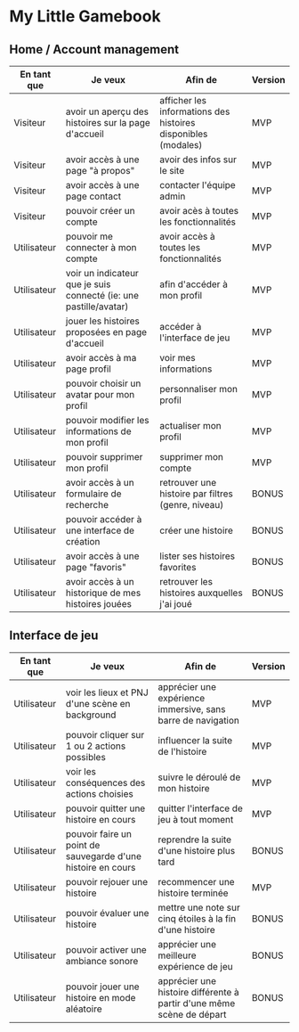 # My Little Gamebook

## Home / Account management

| En tant que | Je veux | Afin de | Version |
|--|--|--|--|
|Visiteur| avoir un aperçu des histoires sur la page d'accueil| afficher les informations des histoires disponibles (modales) | MVP |
|Visiteur| avoir accès à une page "à propos"| avoir des infos sur le site| MVP |
|Visiteur| avoir accès à une page contact| contacter l'équipe admin| MVP |
|Visiteur|pouvoir créer un compte|avoir acès à toutes les fonctionnalités|MVP|
|Utilisateur|pouvoir me connecter à mon compte|avoir accès à toutes les fonctionnalités|MVP|
|Utilisateur| voir un indicateur que je suis connecté (ie: une pastille/avatar)| afin d'accéder à mon profil| MVP |
|Utilisateur|jouer les histoires proposées en page d'accueil|accéder à l'interface de jeu| MVP |
|Utilisateur|avoir accès à ma page profil|voir mes informations| MVP |
|Utilisateur|pouvoir choisir un avatar pour mon profil|personnaliser mon profil|MVP|
|Utilisateur|pouvoir modifier les informations de mon profil|actualiser mon profil|MVP|
|Utilisateur|pouvoir supprimer mon profil|supprimer mon compte|MVP|
|Utilisateur|avoir accès à un formulaire de recherche|retrouver une histoire par filtres (genre, niveau)|BONUS|
|Utilisateur| pouvoir accéder à une interface de création|créer une histoire| BONUS |
|Utilisateur|avoir accès à une page "favoris"|lister ses histoires favorites| BONUS |
|Utilisateur|avoir accès à un historique de mes histoires jouées|retrouver les histoires auxquelles j'ai joué|BONUS|

## Interface de jeu

| En tant que | Je veux | Afin de | Version |
|--|--|--|--|
|Utilisateur|voir les lieux et PNJ d'une scène en background|apprécier une expérience immersive, sans barre de navigation| MVP |
|Utilisateur|pouvoir cliquer sur 1 ou 2 actions possibles|influencer la suite de l'histoire|MVP|
|Utilisateur|voir les conséquences des actions choisies|suivre le déroulé de mon histoire|MVP|
|Utilisateur|pouvoir quitter une histoire en cours|quitter l'interface de jeu à tout moment| MVP |
|Utilisateur|pouvoir faire un point de sauvegarde d'une histoire en cours|reprendre la suite d'une histoire plus tard| BONUS |
|Utilisateur|pouvoir rejouer une histoire|recommencer une histoire terminée| MVP |
|Utilisateur|pouvoir évaluer une histoire|mettre une note sur cinq étoiles à la fin d'une histoire| BONUS |
|Utilisateur|pouvoir activer une ambiance sonore|apprécier une meilleure expérience de jeu| BONUS |
|Utilisateur|pouvoir jouer une histoire en mode aléatoire|apprécier une histoire différente à partir d'une même scène de départ|BONUS|
